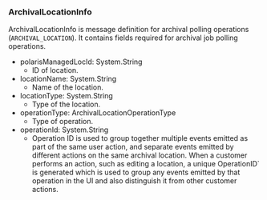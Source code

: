 ### ArchivalLocationInfo
ArchivalLocationInfo is message definition for archival
polling operations (`ARCHIVAL_LOCATION`). It contains fields required
for archival job polling operations.

- polarisManagedLocId: System.String
  - ID of location.
- locationName: System.String
  - Name of the location.
- locationType: System.String
  - Type of the location.
- operationType: ArchivalLocationOperationType
  - Type of operation.
- operationId: System.String
  - Operation ID is used to group together multiple events emitted as part of
the same user action, and separate events emitted by different actions on
the same archival location. When a customer performs an action, such as
editing a location, a unique OperationID` is generated which is used to
group any events emitted by that operation in the UI and also distinguish
it from other customer actions.
